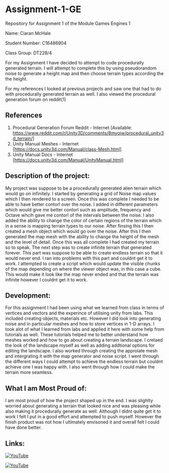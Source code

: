 # Assignment-1-GE
Repository for Assignment 1 of the Module Games Engines 1

Name: Ciaran McHale

Student Number: C16486904

Class Group: DT228/4


For my Assignment I have decided to attempt to code procedurally generated terrain. I will attempt to complete this by using pseudorandom noise to generate a height map and then choose terrain types according the the height. 

For my references I looked at previous projects and saw one that had to do with procedurally generated terrain as well. 
I also viewed the procedural generation forum on reddit(1)

## References

1. Procedural Generation Forum Reddit - Internet [Available: https://www.reddit.com/r/Unity3D/comments/8myoiw/procedural_unity3d_terrain/]
2. Unity Manual Meshes - Internet [https://docs.unity3d.com/Manual/class-Mesh.html]
3. Unity Manual Docs - Internet [https://docs.unity3d.com/Manual/UnityManual.html]

## **Description of the project:**

My project was suppose to be a procedurally generated alien terrain which would go on infinitely. I started by generating a grid of Noise map values which I then rendered to a screen. Once this was complete I needed to be able to have better contorl over the noise. I added in different parameters which would give me better contorl such as amplitude, frequency and Octave whcih gave me contorl of the intervals between the noise. I also added the ability to change the color of certain regions of the terrain which in a sense is mapping terrain types to our noise. After finsing this I then created a mesh object which would go over the noise. After this I then generated the map mesh with the ability to change the height of the mesh and the level of detail. Once this was all complete I had created my terrain so to speak. The next step was to create infinite terrain that generated forever. This part was suppose to be able to create endless terrain so that it would never end. I ran into problems with this part and couldnt get it to work. I attempted to create a script which would update the visible chunks of the map depending on where the viewer object was, in this case a cube. This would make it look like the map never ended and that the terrain was infinite however I couldnt get it to work. 

## **Development:**

For this assignment I had been using what we learned from class in terms of vertices and vectors and the experince of utilising unity from labs. This included creating objects, materials etc. However I did look into generating noise and in particular meshes and how to store vertices in 1-D arrays. I took alot of what I learned from labs and applied it here with some help from tutorials as well. These tutorials helped me to better understand how meshes worked and how to go about creating a terrain landscape. I cretaed the look of the landscape myself as well as adding addtional options for editing the landscape. I also worked through creating the approiate mesh and intergrating it with the map generator and noise script. I went through the different ways I could attempt to achieve the endless terrain but couldnt achieve one I was happy with. I also went through how I could make the terrain more seamless.

## **What I am Most Proud of:**

I am most proud of how the project shaped up in the end. I was slighlty worried about generating a terrain that looked nice and was pleasing while also making it procedurally generate as well. Although I didnt quite get it to work I felt I put in a good effort and attempted to push myself. However the finish product was not how I ultimately envisoned it and overall felt I could have done better. 

## **Links:**

[![YouTube](https://i9.ytimg.com/vi/ZMA89F9vDUM/mq2.jpg?sqp=CMDZj_8F&rs=AOn4CLBEjRjZ5I5CQQQO4uQCZ5Iw-eZ1cQ)](https://www.youtube.com/watch?v=ZMA89F9vDUM)

[![YouTube](https://i9.ytimg.com/vi/WduY4PgFiaQ/mq1.jpg?sqp=CJjej_8F&rs=AOn4CLBS_l-3BBUI1glulFou4buRdqrymg)](https://www.youtube.com/watch?v=WduY4PgFiaQ)






